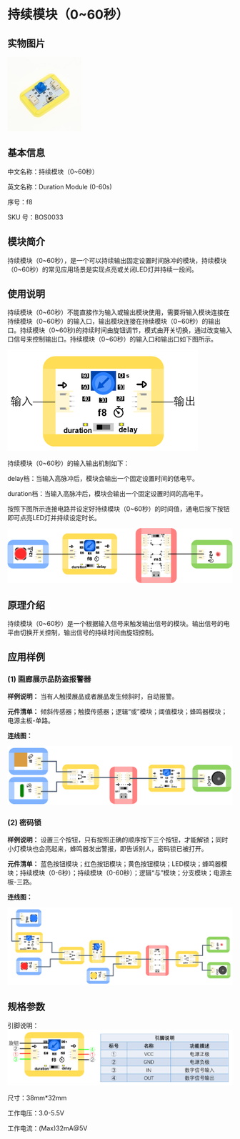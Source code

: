 # 持续模块（0~60秒）

## 实物图片

![Optional title](.gitbook/assets/boson-chi-xu-mo-kuai-060-miao-shi-wu-tu.png)

## 基本信息

中文名称：持续模块（0~60秒）

英文名称：Duration Module \(0-60s\)

序号：f8

SKU 号：BOS0033

## 模块简介

持续模块（0~60秒），是一个可以持续输出固定设置时间脉冲的模块，持续模块（0~60秒）的常见应用场景是实现点亮或关闭LED灯并持续一段间。

## 使用说明

持续模块（0~60秒）不能直接作为输入或输出模块使用，需要将输入模块连接在持续模块（0~60秒）的输入口，输出模块连接在持续模块（0~60秒）的输出口。持续模块（0~60秒\)的持续时间由旋钮调节，模式由开关切换，通过改变输入口信号来控制输出口。持续模块（0~60秒）的输入口和输出口如下图所示。

![Optional title](.gitbook/assets/boson-chi-xu-mo-kuai-060-miao-shi-yong-shuo-ming-1.png)

持续模块（0~60秒）的输入输出机制如下：

delay档：当输入高脉冲后，模块会输出一个固定设置时间的低电平。

duration档：当输入高脉冲后，模块会输出一个固定设置时间的高电平。

按照下图所示连接电路并设定好持续模块（0~60秒）的时间值，通电后按下按钮即可点亮LED灯并持续设定时长。

![Optional title](.gitbook/assets/boson-chi-xu-mo-kuai-060-miao-shi-yong-shuo-ming-2.png)

## 原理介绍

持续模块（0~60秒）是一个根据输入信号来触发输出信号的模块。输出信号的电平由切换开关控制，输出信号的持续时间由旋钮控制。

## 应用样例

### **\(1\) 画廊展示品防盗报警器**

**样例说明：** 当有人触摸展品或者展品发生倾斜时，自动报警。

**元件清单：** 倾斜传感器；触摸传感器；逻辑“或”模块；阈值模块；蜂鸣器模块；电源主板-单路。

**连线图：**

![Optional title](.gitbook/assets/boson-chi-xu-mo-kuai-060-miao-hua-lang-zhan-shi-pin-fang-dao-bao-jing-qi-lian-xian-tu.png)

### **\(2\) 密码锁**

**样例说明：** 设置三个按钮，只有按照正确的顺序按下三个按钮，才能解锁；同时小灯模块也会亮起来，蜂鸣器发出警报，即告诉别人，密码锁已被打开。

**元件清单：** 蓝色按钮模块；红色按钮模块；黄色按钮模块；LED模块；蜂鸣器模块；持续模块（0-6秒）；持续模块（0-60秒）；逻辑“与”模块；分支模块；电源主板-三路。

**连线图：**

![Optional title](.gitbook/assets/boson-chi-xu-mo-kuai-060-miao-mi-ma-suo-lian-xian-tu.png)

## 规格参数

引脚说明： ![Optional title](.gitbook/assets/boson-chi-xu-mo-kuai-060-miao-yin-jiao-shuo-ming.png)

尺寸：38mm\*32mm

工作电压：3.0-5.5V

工作电流：\(Max\)32mA@5V

